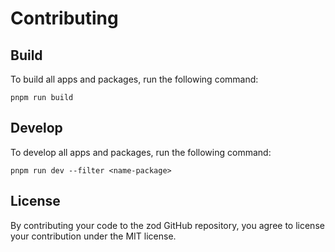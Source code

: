 # Contributing

## Build

To build all apps and packages, run the following command:

```
pnpm run build
```

## Develop

To develop all apps and packages, run the following command:

```
pnpm run dev --filter <name-package>
```

## License

By contributing your code to the zod GitHub repository, you agree to license your contribution under the MIT license.
